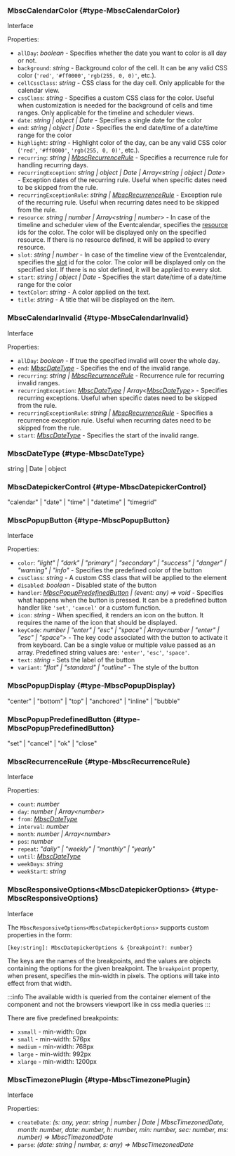 ### MbscCalendarColor {#type-MbscCalendarColor}

Interface

Properties:
 - `allDay`: *boolean*  - Specifies whether the date you want to color is all day or not.
 - `background`: *string*  - Background color of the cell. It can be any valid CSS color (`'red'`, `'#ff0000'`, `'rgb(255, 0, 0)'`, etc.).
 - `cellCssClass`: *string*  - CSS class for the day cell. Only applicable for the calendar view.
 - `cssClass`: *string*  - Specifies a custom CSS class for the color.
Useful when customization is needed for the background of cells and time ranges.
Only applicable for the timeline and scheduler views.
 - `date`: *string &#124; object &#124; Date*  - Specifies a single date for the color
 - `end`: *string &#124; object &#124; Date*  - Specifies the end date/time of a date/time range for the color
 - `highlight`: *string*  - Highlight color of the day, can be any valid CSS color (`'red'`, `'#ff0000'`, `'rgb(255, 0, 0)'`, etc.).
 - `recurring`: *string &#124; [MbscRecurrenceRule](#type-MbscRecurrenceRule)*  - Specifies a recurrence rule for handling recurring days.
 - `recurringException`: *string &#124; object &#124; Date &#124; Array&lt;string &#124; object &#124; Date&gt;*  - Exception dates of the recurring rule.
Useful when specific dates need to be skipped from the rule.
 - `recurringExceptionRule`: *string &#124; [MbscRecurrenceRule](#type-MbscRecurrenceRule)*  - Exception rule of the recurring rule.
Useful when recurring dates need to be skipped from the rule.
 - `resource`: *string &#124; number &#124; Array&lt;string &#124; number&gt;*  - In case of the timeline and scheduler view of the Eventcalendar, specifies the [resource](#opt-resources) ids
for the color.
The color will be displayed only on the specified resource.
If there is no resource defined, it will be applied to every resource.
 - `slot`: *string &#124; number*  - In case of the timeline view of the Eventcalendar, specifies the [slot](#opt-slot) id
for the color.
The color will be displayed only on the specified slot.
If there is no slot defined, it will be applied to every slot.
 - `start`: *string &#124; object &#124; Date*  - Specifies the start date/time of a date/time range for the color
 - `textColor`: *string*  - A color applied on the text.
 - `title`: *string*  - A title that will be displayed on the item.

### MbscCalendarInvalid {#type-MbscCalendarInvalid}

Interface

Properties:
 - `allDay`: *boolean*  - If true the specified invalid will cover the whole day.
 - `end`: *[MbscDateType](#type-MbscDateType)*  - Specifies the end of the invalid range.
 - `recurring`: *string &#124; [MbscRecurrenceRule](#type-MbscRecurrenceRule)*  - Recurrence rule for recurring invalid ranges.
 - `recurringException`: *[MbscDateType](#type-MbscDateType) &#124; Array&lt;[MbscDateType](#type-MbscDateType)&gt;*  - Specifies recurring exceptions.
Useful when specific dates need to be skipped from the rule.
 - `recurringExceptionRule`: *string &#124; [MbscRecurrenceRule](#type-MbscRecurrenceRule)*  - Specifies a recurrence exception rule.
Useful when recurring dates need to be skipped from the rule.
 - `start`: *[MbscDateType](#type-MbscDateType)*  - Specifies the start of the invalid range.

### MbscDateType {#type-MbscDateType}

string &#124; Date &#124; object


### MbscDatepickerControl {#type-MbscDatepickerControl}

"calendar" &#124; "date" &#124; "time" &#124; "datetime" &#124; "timegrid"


### MbscPopupButton {#type-MbscPopupButton}

Interface

Properties:
 - `color`: *"light" &#124; "dark" &#124; "primary" &#124; "secondary" &#124; "success" &#124; "danger" &#124; "warning" &#124; "info"*  - Specifies the predefined color of the button
 - `cssClass`: *string*  - A custom CSS class that will be applied to the element
 - `disabled`: *boolean*  - Disabled state of the button
 - `handler`: *[MbscPopupPredefinedButton](#type-MbscPopupPredefinedButton) &#124; (event: any) => void*  - Specifies what happens when the button is pressed. It can be a predefined button handler
like `'set'`, `'cancel'` or a custom function.
 - `icon`: *string*  - When specified, it renders an icon on the button. It requires the name of the icon that should be displayed.
 - `keyCode`: *number &#124; "enter" &#124; "esc" &#124; "space" &#124; Array&lt;number &#124; "enter" &#124; "esc" &#124; "space"&gt;*  - The key code associated with the button to activate it from keyboard. Can be a single value or
multiple value passed as an array. Predefined string values are: `'enter'`, `'esc'`, `'space'`.
 - `text`: *string*  - Sets the label of the button
 - `variant`: *"flat" &#124; "standard" &#124; "outline"*  - The style of the button

### MbscPopupDisplay {#type-MbscPopupDisplay}

"center" &#124; "bottom" &#124; "top" &#124; "anchored" &#124; "inline" &#124; "bubble"


### MbscPopupPredefinedButton {#type-MbscPopupPredefinedButton}

"set" &#124; "cancel" &#124; "ok" &#124; "close"


### MbscRecurrenceRule {#type-MbscRecurrenceRule}

Interface

Properties:
 - `count`: *number* 
 - `day`: *number &#124; Array&lt;number&gt;* 
 - `from`: *[MbscDateType](#type-MbscDateType)* 
 - `interval`: *number* 
 - `month`: *number &#124; Array&lt;number&gt;* 
 - `pos`: *number* 
 - `repeat`: *"daily" &#124; "weekly" &#124; "monthly" &#124; "yearly"* 
 - `until`: *[MbscDateType](#type-MbscDateType)* 
 - `weekDays`: *string* 
 - `weekStart`: *string* 

### MbscResponsiveOptions&lt;MbscDatepickerOptions&gt; {#type-MbscResponsiveOptions}

Interface


The `MbscResponsiveOptions<MbscDatepickerOptions>` supports custom properties in the form:
```
[key:string]: MbscDatepickerOptions & {breakpoint?: number}
```
The keys are the names of the breakpoints, and the values are objects containing the options for the given breakpoint.
The `breakpoint` property, when present, specifies the min-width in pixels. The options will take into effect from that width.

:::info
The available width is queried from the container element of the component and not the browsers viewport like in css media queries
:::

There are five predefined breakpoints:

- `xsmall` - min-width: 0px
- `small` - min-width: 576px
- `medium` - min-width: 768px
- `large` - min-width: 992px
- `xlarge` - min-width: 1200px

### MbscTimezonePlugin {#type-MbscTimezonePlugin}

Interface

Properties:
 - `createDate`: *(s: any, year: string &#124; number &#124; Date &#124; MbscTimezonedDate, month: number, date: number, h: number, min: number, sec: number, ms: number) => MbscTimezonedDate* 
 - `parse`: *(date: string &#124; number, s: any) => MbscTimezonedDate* 

